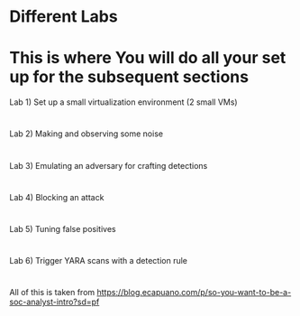 # Different Labs
# This is where You will do all your set up for the subsequent sections
Lab 1) Set up a small virtualization environment (2 small VMs)
#
Lab 2) Making and observing some noise
#
Lab 3) Emulating an adversary for crafting detections
#
Lab 4) Blocking an attack
#
Lab 5) Tuning false positives
#
Lab 6) Trigger YARA scans with a detection rule
#

All of this is taken from https://blog.ecapuano.com/p/so-you-want-to-be-a-soc-analyst-intro?sd=pf
